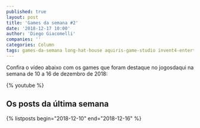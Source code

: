 ```yaml
---
published: true
layout: post
title: 'Games da semana #2'
date: '2018-12-17 10:00'
author: 'Diego Giacomelli'
companies: ''
categories: Column
tags: games-da-semana long-hat-house aquiris-game-studio invent4-entertainment imax-games arvore-immersive-experiencies lucas-rizzotto icon-games
---
```


Confira o vídeo abaixo com os games que foram destaque no jogosdaqui na semana de 10 a 16 de dezembro de 2018:

{% youtube %}

## Os posts da última semana
{% listposts begin="2018-12-10" end="2018-12-16" %}